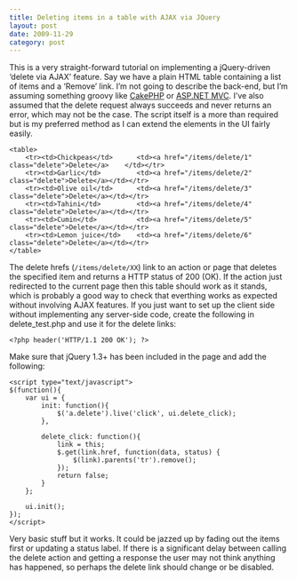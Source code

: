 ```yaml
---
title: Deleting items in a table with AJAX via JQuery
layout: post
date: 2009-11-29
category: post
---
```


This is a very straight-forward tutorial on implementing a jQuery-driven ‘delete via AJAX’ feature. Say we have a plain HTML table containing a list of items and a ‘Remove’ link. I’m not going to describe the back-end, but I’m assuming something groovy like [CakePHP][1] or [ASP.NET MVC][2]. I’ve also assumed that the delete request always succeeds and never returns an error, which may not be the case. The script itself is a more than required but is my preferred method as I can extend the elements in the UI fairly easily.

    <table>
        <tr><td>Chickpeas</td>      <td><a href="/items/delete/1" class="delete">Delete</a>    </td></tr>
        <tr><td>Garlic</td>         <td><a href="/items/delete/2" class="delete">Delete</a></td></tr>
        <tr><td>Olive oil</td>      <td><a href="/items/delete/3" class="delete">Delete</a></td></tr>
        <tr><td>Tahini</td>         <td><a href="/items/delete/4" class="delete">Delete</a></td></tr>
        <tr><td>Cumin</td>          <td><a href="/items/delete/5" class="delete">Delete</a></td></tr>
        <tr><td>Lemon juice</td>    <td><a href="/items/delete/6" class="delete">Delete</a></td></tr>
    </table>

The delete hrefs (`/items/delete/XX`) link to an action or page that deletes the specified item and returns a HTTP status of 200 (OK). If the action just redirected to the current page then this table should work as it stands, which is probably a good way to check that everthing works as expected without involving AJAX features. If you just want to set up the client side without implementing any server-side code, create the following in delete_test.php and use it for the delete links:

    <?php header('HTTP/1.1 200 OK'); ?>

Make sure that jQuery 1.3+ has been included in the page and add the following:

	<script type="text/javascript">
	$(function(){
	    var ui = {
	        init: function(){
	            $('a.delete').live('click', ui.delete_click);
	        },
	 
	        delete_click: function(){
	            link = this;
	            $.get(link.href, function(data, status) {
	                $(link).parents('tr').remove();
	            });
	            return false;
	        }
	    };
	 
	    ui.init();
	});
	</script>

Very basic stuff but it works. It could be jazzed up by fading out the items first or updating a status label. If there is a significant delay between calling the delete action and getting a response the user may not think anything has happened, so perhaps the delete link should change or be disabled.

[1]: http://cakephp.org/
[2]: http://www.asp.net/mvc/
